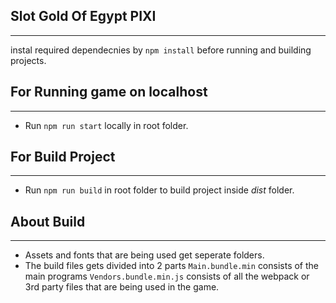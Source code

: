 ## Slot Gold Of Egypt PIXI
***
 instal required dependecnies by `npm install` before running and building projects.

## For Running game on localhost
***
 * Run `npm run start` locally in root folder.
 
## For Build Project 
***
 * Run `npm run build` in root folder to build project inside *dist* folder.
 
## About Build
***
 * Assets and fonts that are being used get seperate folders.
  * The build files gets divided into 2 parts  `Main.bundle.min` consists of the main programs `Vendors.bundle.min.js`  consists of all the webpack or 3rd party files that are being used in the game.
